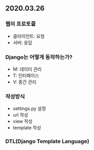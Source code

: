 ## 2020.03.26

### 웹의 프로토콜

- 클라이언트: 요청
- 서버: 응답

### Django는 어떻게 동작하는가?

- M: 데이터 관리
- T: 인터페이스
- V: 중간 관리

### 작성방식
- settings.py 설정
- url 작성
- view 작성
- template 작성

### DTL(Django Template Language)